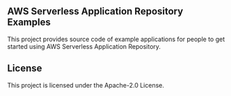 ## AWS Serverless Application Repository Examples

This project provides source code of example applications for people to get started using AWS Serverless Application Repository. 

## License

This project is licensed under the Apache-2.0 License.




